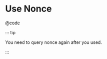 # Use Nonce

@[code](@/advanced/durable-nonce/use-nonce/main.go)

::: tip

You need to query nonce again after you used.

:::
